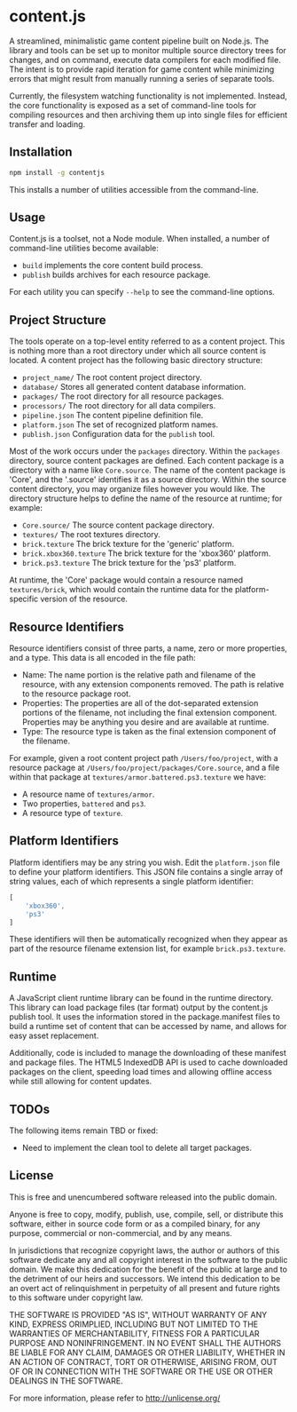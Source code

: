 # content.js #

A streamlined, minimalistic game content pipeline built on Node.js. The library and tools can be set up to monitor multiple source directory trees for changes, and on command, execute data compilers for each modified file. The intent is to provide rapid iteration for game content while minimizing errors that might result from manually running a series of separate tools.

Currently, the filesystem watching functionality is not implemented. Instead, the core functionality is exposed as a set of command-line tools for compiling resources and then archiving them up into single files for efficient transfer and loading.


## Installation ##

```bash
npm install -g contentjs
```
This installs a number of utilities accessible from the command-line.


## Usage ##

Content.js is a toolset, not a Node module. When installed, a number of command-line utilities become available:

 * `build` implements the core content build process.
 * `publish` builds archives for each resource package.

For each utility you can specify `--help` to see the command-line options.


## Project Structure ##

The tools operate on a top-level entity referred to as a content project. This is nothing more than a root directory under which all source content is located. A content project has the following basic directory structure:

 * `project_name/` The root content project directory.
  * `database/` Stores all generated content database information.
  * `packages/` The root directory for all resource packages.
  * `processors/` The root directory for all data compilers.
  * `pipeline.json` The content pipeline definition file.
  * `platform.json` The set of recognized platform names.
  * `publish.json` Configuration data for the `publish` tool.

Most of the work occurs under the `packages` directory. Within the `packages` directory, source content packages are defined. Each content package is a directory with a name like `Core.source`. The name of the content package is 'Core', and the '.source' identifies it as a source directory. Within the source content directory, you may organize files however you would like. The directory structure helps to define the name of the resource at runtime; for example:

 * `Core.source/` The source content package directory.
  * `textures/` The root textures directory.
   * `brick.texture` The brick texture for the 'generic' platform.
   * `brick.xbox360.texture` The brick texture for the 'xbox360' platform.
   * `brick.ps3.texture` The brick texture for the 'ps3' platform.

At runtime, the 'Core' package would contain a resource named `textures/brick`, which would contain the runtime data for the platform-specific version of the resource.


## Resource Identifiers ##

Resource identifiers consist of three parts, a name, zero or more properties, and a type. This data is all encoded in the file path:

 * Name: The name portion is the relative path and filename of the resource, with any extension components removed. The path is relative to the resource package root.
 * Properties: The properties are all of the dot-separated extension portions of the filename, not including the final extension component. Properties may be anything you desire and are available at runtime.
 * Type: The resource type is taken as the final extension component of the filename.

For example, given a root content project path `/Users/foo/project`, with a resource package at `/Users/foo/project/packages/Core.source`, and a file within that package at `textures/armor.battered.ps3.texture` we have:

 * A resource name of `textures/armor`.
 * Two properties, `battered` and `ps3`.
 * A resource type of `texture`.


## Platform Identifiers ##

Platform identifiers may be any string you wish. Edit the `platform.json` file to define your platform identifiers. This JSON file contains a single array of string values, each of which represents a single platform identifier:

```js
[
    'xbox360',
    'ps3'
]
```

These identifiers will then be automatically recognized when they appear as part of the resource filename extension list, for example `brick.ps3.texture`.


## Runtime ##

A JavaScript client runtime library can be found in the runtime directory. This library can load package files (tar format) output by the content.js publish tool. It uses the information stored in the package.manifest files to build a runtime set of content that can be accessed by name, and allows for easy asset replacement.

Additionally, code is included to manage the downloading of these manifest and package files. The HTML5 IndexedDB API is used to cache downloaded packages on the client, speeding load times and allowing offline access while still allowing for content updates.


## TODOs ##

The following items remain TBD or fixed:

 * Need to implement the clean tool to delete all target packages.


## License ##

This is free and unencumbered software released into the public domain.

Anyone is free to copy, modify, publish, use, compile, sell, or distribute this software, either in source code form or as a compiled binary, for any purpose, commercial or non-commercial, and by any means.

In jurisdictions that recognize copyright laws, the author or authors of this software dedicate any and all copyright interest in the software to the public domain. We make this dedication for the benefit of the public at large and to the detriment of our heirs and successors. We intend this dedication to be an overt act of relinquishment in perpetuity of all present and future rights to this software under copyright law.

THE SOFTWARE IS PROVIDED "AS IS", WITHOUT WARRANTY OF ANY KIND, EXPRESS ORIMPLIED, INCLUDING BUT NOT LIMITED TO THE WARRANTIES OF MERCHANTABILITY, FITNESS FOR A PARTICULAR PURPOSE AND NONINFRINGEMENT. IN NO EVENT SHALL THE AUTHORS BE LIABLE FOR ANY CLAIM, DAMAGES OR OTHER LIABILITY, WHETHER IN AN ACTION OF CONTRACT, TORT OR OTHERWISE, ARISING FROM, OUT OF OR IN CONNECTION WITH THE SOFTWARE OR THE USE OR OTHER DEALINGS IN THE SOFTWARE.

For more information, please refer to <http://unlicense.org/>
